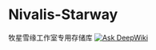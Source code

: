 # Nivalis-Starway
牧星雪缘工作室专用存储库
[![Ask DeepWiki](https://deepwiki.com/badge.svg)](https://deepwiki.com/Nivalis-Starway-Studio/Nivalis-Starway)
